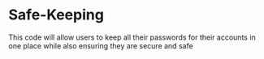 # Safe-Keeping
This code will allow users to keep all their passwords for their accounts in one place while also ensuring they are secure and safe
